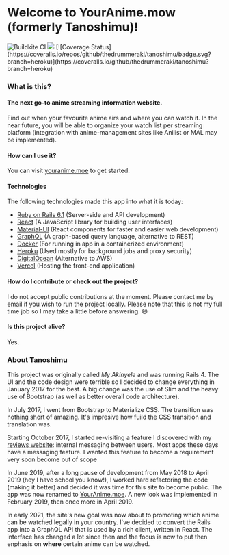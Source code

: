# Welcome to YourAnime.mow (formerly Tanoshimu)!

<img src="https://badge.buildkite.com/98ef2a29fa705886db86496540edd3be0b331fcdc7cedbecad.svg?branch=heroku" alt="Buildkite CI">
<a href="https://codeclimate.com/github/thedrummeraki/tanoshimu/maintainability"><img src="https://api.codeclimate.com/v1/badges/abb303c2f3865a743c34/maintainability" /></a>
[![Coverage Status](https://coveralls.io/repos/github/thedrummeraki/tanoshimu/badge.svg?branch=heroku)](https://coveralls.io/github/thedrummeraki/tanoshimu?branch=heroku)

### What is this?

#### The next go-to anime streaming information website.

Find out when your favourite anime airs and where you can watch it. In the near future, you will be able to organize your watch list per streaming platform (integration with anime-management sites like Anilist or MAL may be implemented).

#### How can I use it?

You can visit [youranime.moe](https://youranime.moe) to get started.

#### Technologies

The following technologies made this app into what it is today:

- [Ruby on Rails 6.1](http://rubyonrails.org/) (Server-side and API development)
- [React](https://reactjs.org) (A JavaScript library for building user interfaces)
- [Material-UI](https://material-ui.com/) (React components for faster and easier web development)
- [GraphQL](https://graphql.org) (A graph-based query language, alternative to REST)
- [Docker](https://www.docker.com) (For running in app in a containerized environment)
- [Heroku](https://heroku.com) (Used mostly for background jobs and proxy security)
- [DigitalOcean](https://www.digitalocean.com) (Alternative to AWS)
- [Vercel](https://vercel.com) (Hosting the front-end application)

#### How do I contribute or check out the project?

I do not accept public contributions at the moment. Please contact me by email if you wish to run the project locally. Please note that this is not my full time job so I may take a little before answering. 😅

#### Is this project alive?

Yes.

### About Tanoshimu

This project was originally called _My Akinyele_ and was running Rails 4. The UI and the code design
were terrible so I decided to change everything in January 2017 for the best. A big change was the use of
Slim and the heavy use of Bootstrap (as well as better overall code architecture).

In July 2017, I went from Bootstrap to Materialize CSS. The transition was nothing short of amazing. It's
impresive how fuild the CSS transition and translation was.

Starting October 2017, I started re-visiting a feature I discovered with my [reviews website](https://reviews.herokuapp.com):
internal messaging between users. Most apps these days have a messaging feature. I wanted this feature to become a
requirement very soon become out of scope

In June 2019, after a long pause of development from May 2018 to April 2019 (hey I have school you know!), I worked
hard refactoring the code (making it better) and decided it was time for this site to become public. The app was
now renamed to [YourAnime.moe](https://youranime.moe). A new look was implemented in February 2019, then once more
in April 2019.

In early 2021, the site's new goal was now about to promoting which anime can be watched legally in your country. I've decided to convert the Rails app into a GraphQL API that is used by a rich client, written in React. The interface has changed a lot since then and the focus is now to put then enphasis on **where** certain anime can be watched.
